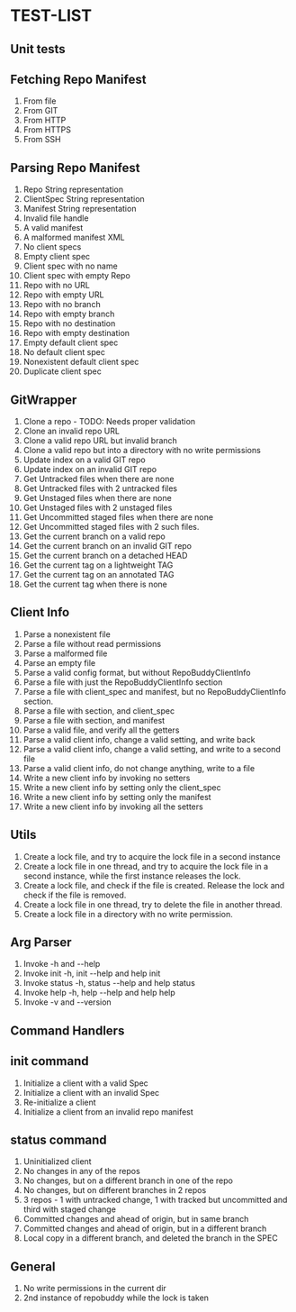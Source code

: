 TEST-LIST
=========

Unit tests
----------

Fetching Repo Manifest
----------------------
1.  From file
2.  From GIT
3.  From HTTP
4.  From HTTPS
5.  From SSH

Parsing Repo Manifest
---------------------
1.  Repo String representation
2.  ClientSpec String representation
3.  Manifest String representation
4.  Invalid file handle
5.  A valid manifest
6.  A malformed manifest XML
7.  No client specs
8.  Empty client spec
9.  Client spec with no name
10. Client spec with empty Repo
11. Repo with no URL
12. Repo with empty URL
13. Repo with no branch
14. Repo with empty branch
15. Repo with no destination
16. Repo with empty destination
17. Empty default client spec
18. No default client spec
19. Nonexistent default client spec
20. Duplicate client spec

GitWrapper
----------
1.  Clone a repo - TODO: Needs proper validation
2.  Clone an invalid repo URL
3.  Clone a valid repo URL but invalid branch
4.  Clone a valid repo but into a directory with no write permissions
5.  Update index on a valid GIT repo
6.  Update index on an invalid GIT repo
7.  Get Untracked files when there are none
8.  Get Untracked files with 2 untracked files
9.  Get Unstaged files when there are none
10. Get Unstaged files with 2 unstaged files
11. Get Uncommitted staged files when there are none
12. Get Uncommitted staged files with 2 such files.
13. Get the current branch on a valid repo
14. Get the current branch on an invalid GIT repo
15. Get the current branch on a detached HEAD
16. Get the current tag on a lightweight TAG
17. Get the current tag on an annotated TAG
18. Get the current tag when there is none

Client Info
-----------
1.  Parse a nonexistent file
2.  Parse a file without read permissions
3.  Parse a malformed file
4.  Parse an empty file
5.  Parse a valid config format, but without RepoBuddyClientInfo
6.  Parse a file with just the RepoBuddyClientInfo section
7.  Parse a file with client_spec and manifest, but no RepoBuddyClientInfo
    section.
8.  Parse a file with section, and client_spec
9.  Parse a file with section, and manifest
10. Parse a valid file, and verify all the getters
11. Parse a valid client info, change a valid setting, and write back
12. Parse a valid client info, change a valid setting, and write to a
    second file
13. Parse a valid client info, do not change anything, write to a file
14. Write a new client info by invoking no setters
15. Write a new client info by setting only the client_spec
16. Write a new client info by setting only the manifest
17. Write a new client info by invoking all the setters

Utils
-----
1.  Create a lock file, and try to acquire the lock file in a second instance
2.  Create a lock file in one thread, and try to acquire the lock file in a
    second instance, while the first instance releases the lock.
3.  Create a lock file, and check if the file is created. Release the lock and
    check if the file is removed.
4.  Create a lock file in one thread, try to delete the file in another thread.
5.  Create a lock file in a directory with no write permission.

Arg Parser
----------
1.  Invoke -h and --help
2.  Invoke init -h, init --help and help init
3.  Invoke status -h, status --help and help status
4.  Invoke help -h, help --help and help help
5.  Invoke -v and --version

Command Handlers
----------------

init command
------------
1.  Initialize a client with a valid Spec
2.  Initialize a client with an invalid Spec
3.  Re-initialize a client
4.  Initialize a client from an invalid repo manifest

status command
--------------
1.  Uninitialized client
2.  No changes in any of the repos
3.  No changes, but on a different branch in one of the repo
4.  No changes, but on different branches in 2 repos
5.  3 repos - 1 with untracked change, 1 with tracked but uncommitted and
    third with staged change
6.  Committed changes and ahead of origin, but in same branch
7.  Committed changes and ahead of origin, but in a different branch
8.  Local copy in a different branch, and deleted the branch in the SPEC

General
-------
1.  No write permissions in the current dir
2.  2nd instance of repobuddy while the lock is taken
